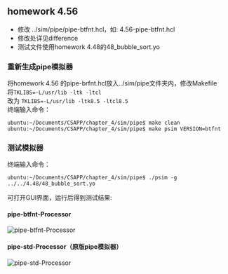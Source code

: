 ## homework 4.56
- 修改 ../sim/pipe/pipe-btfnt.hcl，如: 4.56-pipe-btfnt.hcl  
- 修改处详见difference
- 测试文件使用homework 4.48的48_bubble_sort.yo

### 重新生成pipe模拟器
将homework 4.56 的pipe-brfnt.hcl放入../sim/pipe文件夹内，修改Makefile  
将```TKLIBS=-L/usr/lib -ltk -ltcl```  
改为 ```TKLIBS=-L/usr/lib -ltk8.5 -ltcl8.5```  
终端输入命令：  
```
ubuntu:~/Documents/CSAPP/chapter_4/sim/pipe$ make clean
ubuntu:~/Documents/CSAPP/chapter_4/sim/pipe$ make psim VERSION=btfnt
```  
### 测试模拟器  
终端输入命令：  
```
ubuntu:~/Documents/CSAPP/chapter_4/sim/pipe$ ./psim -g ../../4.48/48_bubble_sort.yo
```  
可打开GUI界面，运行后得到测试结果:

#### pipe-btfnt-Processor  
![pipe-btfnt-Processor](https://github.com/DesmondoRay/CSAPP/blob/master/chapter_4/4.56/pipe-btfnt-Processor.png)  

#### pipe-std-Processor（原版pipe模拟器）  
![pipe-std-Processor](https://github.com/DesmondoRay/CSAPP/blob/master/chapter_4/4.55/pipe-std-Processor.png)